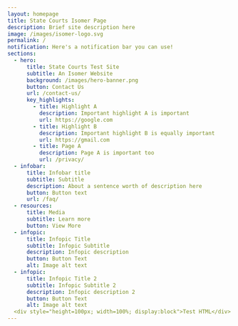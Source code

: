 ```yaml
---
layout: homepage
title: State Courts Isomer Page
description: Brief site description here
image: /images/isomer-logo.svg
permalink: /
notification: Here's a notification bar you can use!
sections:
  - hero:
      title: State Courts Test Site
      subtitle: An Isomer Website
      background: /images/hero-banner.png
      button: Contact Us
      url: /contact-us/
      key_highlights:
        - title: Highlight A
          description: Important highlight A is important
          url: https://google.com
        - title: Highlight B
          description: Important highlight B is equally important
          url: https://gmail.com
        - title: Page A
          description: Page A is important too
          url: /privacy/
  - infobar:
      title: Infobar title
      subtitle: Subtitle
      description: About a sentence worth of description here
      button: Button text
      url: /faq/
  - resources:
      title: Media
      subtitle: Learn more
      button: View More
  - infopic:
      title: Infopic Title
      subtitle: Infopic Subtitle
      description: Infopic description
      button: Button Text
      alt: Image alt text
  - infopic:
      title: Infopic Title 2
      subtitle: Infopic Subtitle 2
      description: Infopic description 2
      button: Button Text
      alt: Image alt text
  <div style="height=100px; width=100%; display:block">Test HTML</div>
---
```

